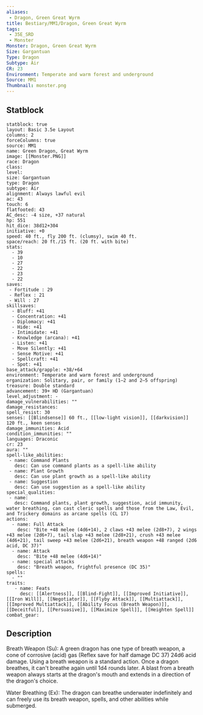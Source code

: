 ```yaml
---
aliases:
 - Dragon, Green Great Wyrm
title: Bestiary/MM1/Dragon, Green Great Wyrm
tags:
 - 35E_SRD
 - Monster
Monster: Dragon, Green Great Wyrm
Size: Gargantuan
Type: Dragon
Subtype: Air
CR: 23
Environment: Temperate and warm forest and underground
Source: MM1
Thumbnail: monster.png
---
```


## Statblock

```statblock
statblock: true
layout: Basic 3.5e Layout
columns: 2
forceColumns: true
source: MM1 
name: Green Dragon, Great Wyrm
image: [[Monster.PNG]]
race: Dragon
class: 
level: 
size: Gargantuan
type: Dragon
subtype: Air
alignment: Always lawful evil
ac: 43
touch: 6
flatfooted: 43
AC_desc: -4 size, +37 natural
hp: 551
hit_dice: 38d12+304
initiative: +0
speed: 40 ft., fly 200 ft. (clumsy), swim 40 ft.
space/reach: 20 ft./15 ft. (20 ft. with bite)
stats:
  - 39
  - 10
  - 27
  - 22
  - 23
  - 22
saves:
 - Fortitude : 29
 - Reflex : 21
 - Will : 27
skillsaves:
  - Bluff: +41
  - Concentration: +41
  - Diplomacy: +41
  - Hide: +41
  - Intimidate: +41
  - Knowledge (arcana): +41
  - Listen: +41
  - Move Silently: +41
  - Sense Motive: +41
  - Spellcraft: +41
  - Spot: +41
base_attack/grapple: +38/+64
environment: Temperate and warm forest and underground
organization: Solitary, pair, or family (1–2 and 2–5 offspring)
treasure: Double standard
advancement: 39+ HD (Gargantuan)
level_adjustment: -
damage_vulnerabilities: ""
damage_resistances: 
spell_resist: 30
senses: [[Blindsense]] 60 ft., [[low-light vision]], [[darkvision]] 120 ft., keen senses
damage_immunities: Acid
condition_immunities: ""
languages: Draconic
cr: 23
aura: ""
spell-like_abilities:
 - name: Command Plants
   desc: Can use command plants as a spell-like ability
 - name: Plant Growth
   desc: Can use plant growth as a spell-like ability
 - name: Suggestion
   desc: Can use suggestion as a spell-like ability
special_qualities:
 - name: 
   desc: Command plants, plant growth, suggestion, acid immunity, water breathing, can cast cleric spells and those from the Law, Evil, and Trickery domains as arcane spells (CL 17)
actions:
  - name: Full Attack
    desc: "Bite +48 melee (4d6+14), 2 claws +43 melee (2d8+7), 2 wings +43 melee (2d6+7), tail slap +43 melee (2d8+21), crush +43 melee (4d6+21), tail sweep +43 melee (2d6+21), breath weapon +48 ranged (2d6 acid, DC 37)"
  - name: Attack
    desc: "Bite +48 melee (4d6+14)"
  - name: special attacks
    desc: "Breath weapon, frightful presence (DC 35)"
spells:
  - ""
traits:
   - name: Feats
     desc: [[Alertness]], [[Blind-Fight]], [[Improved Initiative]], [[Iron Will]], [[Negotiator]], [[Flyby Attack]], [[Multiattack]], [[Improved Multiattack]], [[Ability Focus (Breath Weapon)]], [[Deceitful]], [[Persuasive]], [[Maximize Spell]], [[Heighten Spell]]
combat_gear:  
```

## Description






Breath Weapon (Su): A green dragon has one type of breath weapon, a cone of corrosive (acid) gas (Reflex save for half damage DC 37) 24d6 acid damage. Using a breath weapon is a standard action. Once a dragon breathes, it can't breathe again until 1d4 rounds later. A blast from a breath weapon always starts at the dragon's mouth and extends in a direction of the dragon's choice.

Water Breathing (Ex): The dragon can breathe underwater indefinitely and can freely use its breath weapon, spells, and other abilities while submerged.